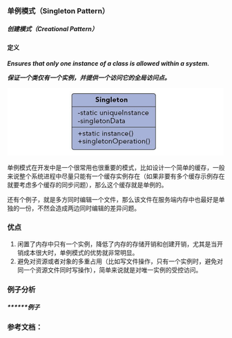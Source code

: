 ### 单例模式（Singleton Pattern）

##### 创建模式（Creational Pattern）

#### 定义

***Ensures that only one instance of a class is allowed within a system.***

***保证一个类仅有一个实例，并提供一个访问它的全局访问点。***

![singleton Pattern UML](https://github.com/nox60/go-design-pattern/blob/master/images/singleton_pattern.png)

单例模式在开发中是一个很常用也很重要的模式，比如设计一个简单的缓存，一般来说整个系统进程中尽量只能有一个缓存实例存在（如果非要有多个缓存示例存在就要考虑多个缓存的同步问题），那么这个缓存就是单例的。

还有个例子，就是多方同时编辑一个文件，那么该文件在服务端内存中也最好是单独的一份，不然会造成两边同时编辑的差异问题。

### 优点
1. 闲置了内存中只有一个实例，降低了内存的存储开销和创建开销，尤其是当开销成本很大时，单例模式的优势就非常明显。
2. 避免对资源或者对象的多重占用（比如写文件操作，只有一个实例时，避免对同一个资源文件同时写操作），简单来说就是对唯一实例的受控访问。

### 例子分析

##### ******例子


### 参考文档：
